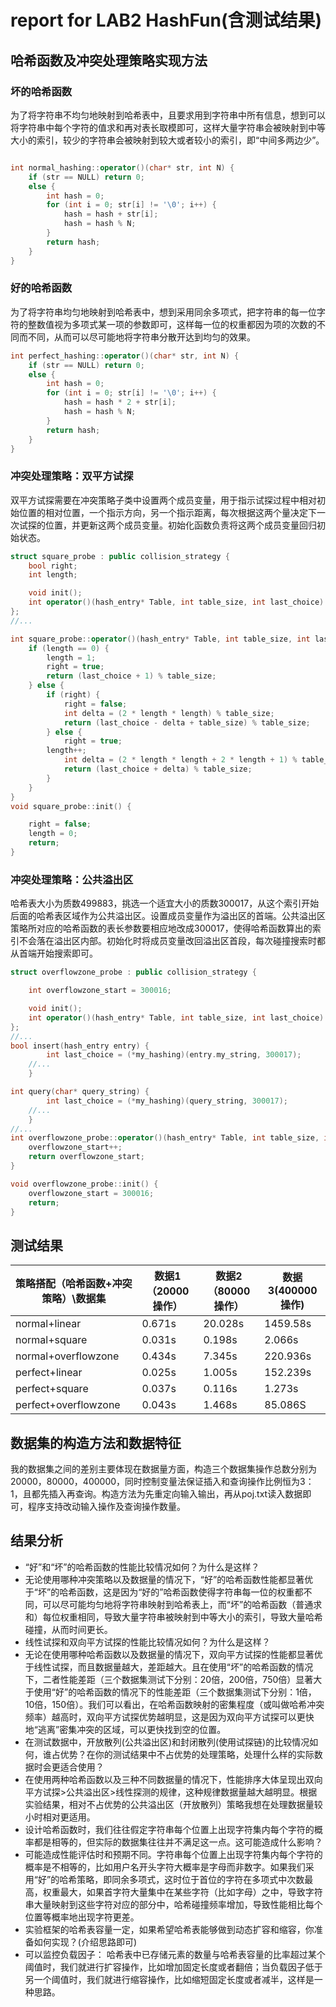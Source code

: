# report for LAB2 HashFun(含测试结果)

## 哈希函数及冲突处理策略实现方法

### 坏的哈希函数

为了将字符串不均匀地映射到哈希表中，且要求用到字符串中所有信息，想到可以将字符串中每个字符的值求和再对表长取模即可，这样大量字符串会被映射到中等大小的索引，较少的字符串会被映射到较大或者较小的索引，即“中间多两边少”。

```cpp

int normal_hashing::operator()(char* str, int N) {
    if (str == NULL) return 0;
    else {
        int hash = 0;
        for (int i = 0; str[i] != '\0'; i++) {
            hash = hash + str[i];
            hash = hash % N;
        }
        return hash;
    }
}
```

### 好的哈希函数

为了将字符串均匀地映射到哈希表中，想到采用同余多项式，把字符串的每一位字符的整数值视为多项式某一项的参数即可，这样每一位的权重都因为项的次数的不同而不同，从而可以尽可能地将字符串分散开达到均匀的效果。

```cpp
int perfect_hashing::operator()(char* str, int N) {
    if (str == NULL) return 0;
    else {
        int hash = 0;
        for (int i = 0; str[i] != '\0'; i++) {
            hash = hash * 2 + str[i];
            hash = hash % N;
        }
        return hash;
    }
}

```

### 冲突处理策略：双平方试探

双平方试探需要在冲突策略子类中设置两个成员变量，用于指示试探过程中相对初始位置的相对位置，一个指示方向，另一个指示距离，每次根据这两个量决定下一次试探的位置，并更新这两个成员变量。初始化函数负责将这两个成员变量回归初始状态。

```cpp
struct square_probe : public collision_strategy {
    bool right;
    int length;

    void init();
    int operator()(hash_entry* Table, int table_size, int last_choice) override;
};
//...

int square_probe::operator()(hash_entry* Table, int table_size, int last_choice) {
    if (length == 0) {
        length = 1;
        right = true;
        return (last_choice + 1) % table_size;
    } else {
        if (right) {
            right = false;
            int delta = (2 * length * length) % table_size;
            return (last_choice - delta + table_size) % table_size;
        } else {
            right = true;
	    length++;
            int delta = (2 * length * length + 2 * length + 1) % table_size;
            return (last_choice + delta) % table_size;
        }
    }
}
void square_probe::init() {

    right = false;
    length = 0;
    return;
}

```

### 冲突处理策略：公共溢出区

哈希表大小为质数499883，挑选一个适宜大小的质数300017，从这个索引开始后面的哈希表区域作为公共溢出区。设置成员变量作为溢出区的首端。公共溢出区策略所对应的哈希函数的表长参数要相应地改成300017，使得哈希函数算出的索引不会落在溢出区内部。初始化时将成员变量改回溢出区首段，每次碰撞搜索时都从首端开始搜索即可。

```cpp
struct overflowzone_probe : public collision_strategy {

    int overflowzone_start = 300016;

    void init();
    int operator()(hash_entry* Table, int table_size, int last_choice) override;
};
//...
bool insert(hash_entry entry) {
        int last_choice = (*my_hashing)(entry.my_string, 300017);
	//...
    }

int query(char* query_string) {
        int last_choice = (*my_hashing)(query_string, 300017);
	//...
    }
//... 
int overflowzone_probe::operator()(hash_entry* Table, int table_size, int last_choice) {
    overflowzone_start++;
    return overflowzone_start;
}

void overflowzone_probe::init() {
    overflowzone_start = 300016;
    return;
}

```

## 测试结果

| 策略搭配（哈希函数+冲突策略）\数据集 | 数据1（20000操作） | 数据2（80000操作） | 数据3(400000操作) |
| ------------------------------------ | ------------------ | ------------------ | ----------------- |
| normal+linear                        | 0.671s             | 20.028s            | 1459.58s          |
| normal+square                        | 0.031s             | 0.198s             | 2.066s            |
| normal+overflowzone                  | 0.434s             | 7.345s             | 220.936s          |
| perfect+linear                       | 0.025s             | 1.005s             | 152.239s          |
| perfect+square                       | 0.037s             | 0.116s             | 1.273s            |
| perfect+overflowzone                 | 0.043s             | 1.468s             | 85.086S           |

## 数据集的构造方法和数据特征

我的数据集之间的差别主要体现在数据量方面，构造三个数据集操作总数分别为20000，80000，400000，同时控制变量法保证插入和查询操作比例恒为3：1，且都先插入再查询。构造方法为先重定向输入输出，再从poj.txt读入数据即可，程序支持改动输入操作及查询操作数量。

## 结果分析

* “好”和“坏”的哈希函数的性能比较情况如何？为什么是这样？
* 无论使用哪种冲突策略以及数据量的情况下，“好”的哈希函数性能都显著优于“坏”的哈希函数，这是因为“好的”哈希函数使得字符串每一位的权重都不同，可以尽可能均匀地将字符串映射到哈希表上，而“坏”的哈希函数（普通求和）每位权重相同，导致大量字符串被映射到中等大小的索引，导致大量哈希碰撞，从而时间更长。
* 线性试探和双向平方试探的性能比较情况如何？为什么是这样？
* 无论在使用哪种哈希函数以及数据量的情况下，双向平方试探的性能都显著优于线性试探，而且数据量越大，差距越大。且在使用“坏”的哈希函数的情况下，二者性能差距（三个数据集测试下分别：20倍，200倍，750倍）显著大于使用“好”的哈希函数的情况下的性能差距（三个数据集测试下分别：1倍，10倍，150倍）。我们可以看出，在哈希函数映射的密集程度（或叫做哈希冲突频率）越高时，双向平方试探优势越明显，这是因为双向平方试探可以更快地“逃离”密集冲突的区域，可以更快找到空的位置。
* 在测试数据中，开放散列(公共溢出区)和封闭散列(使用试探链)的比较情况如何，谁占优势？在你的测试结果中不占优势的处理策略，处理什么样的实际数据时会更适合使用？
* 在使用两种哈希函数以及三种不同数据量的情况下，性能排序大体呈现出双向平方试探>公共溢出区>线性探测的规律，这种规律数据量越大越明显。根据实验结果，相对不占优势的公共溢出区（开放散列）策略我想在处理数据量较小时相对更适用。
* 设计哈希函数时，我们往往假定字符串每个位置上出现字符集内每个字符的概率都是相等的，但实际的数据集往往并不满足这一点。这可能造成什么影响？
* 可能造成性能评估时和预期不同。字符串每个位置上出现字符集内每个字符的概率是不相等的，比如用户名开头字符大概率是字母而非数字。如果我们采用“好”的哈希策略，即同余多项式，这时位于首位的字符在多项式中次数最高，权重最大，如果首字符大量集中在某些字符（比如字母）之中，导致字符串大量映射到这些字符对应的部分中，哈希碰撞频率增加，导致性能相比每个位置等概率地出现字符更差。
* 实验框架的哈希表容量一定，如果希望哈希表能够做到动态扩容和缩容，你准备如何实现？(介绍思路即可)
* 可以监控负载因子： 哈希表中已存储元素的数量与哈希表容量的比率超过某个阈值时，我们就进行扩容操作，比如增加固定长度或者翻倍；当负载因子低于另一个阈值时，我们就进行缩容操作，比如缩短固定长度或者减半，这样是一种思路。
